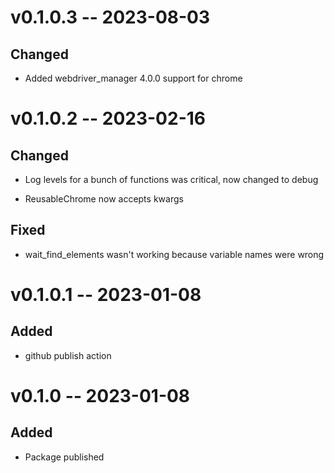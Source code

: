 
# v0.1.0.3 -- 2023-08-03

## Changed

- Added webdriver_manager 4.0.0 support for chrome

# v0.1.0.2 -- 2023-02-16

## Changed

- Log levels for a bunch of functions was critical, now changed to debug

- ReusableChrome now accepts kwargs

## Fixed

- wait_find_elements wasn't working because variable names were wrong

# v0.1.0.1 -- 2023-01-08

## Added

- github publish action

# v0.1.0 -- 2023-01-08

## Added

- Package published
